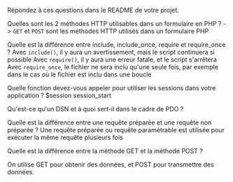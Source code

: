 Répondez à ces questions dans le README de votre projet.

Quelles sont les 2 méthodes HTTP utilisables dans un formulaire en PHP ?
-> `GET` et `POST` sont les méthodes HTTP utilisés dans un formulaire PHP

Quelle est la différence entre include, include_once, require et require_once ?
Avec `include()`, il y aura un avertissement, mais le script continuera si possible
Avec `require()`, il y aura une erreur fatale, et le script s'arrêtera
Avec `require_once`, le fichier ne sera inclu qu'une seule fois, par exemple dans le cas où le fichier est inclu dans une boucle

Quelle fonction devez-vous appeler pour utiliser les sessions dans votre application ?
$session 
session_start

Qu'est-ce qu'un DSN et à quoi sert-il dans le cadre de PDO ?


Quelle est la différence entre une requête préparée et une requête non préparée ?
Une requête préparée ou requête paramétrable est utilisée pour exécuter la même requête plusieurs fois

Quelle est la différence entre la méthode GET et la méthode POST ?

On utilise GET pour obtenir des données, et POST pour transmettre des données.
